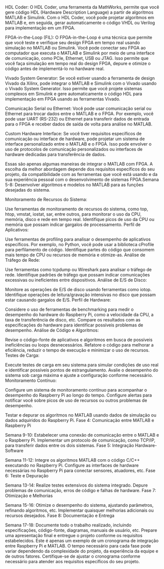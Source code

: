 HDL Coder: O HDL Coder, uma ferramenta da MathWorks, permite que você gere código HDL (Hardware Description Language) a partir de algoritmos MATLAB e Simulink. Com o HDL Coder, você pode projetar algoritmos em MATLAB e, em seguida, gerar automaticamente o código VHDL ou Verilog para implementação em um FPGA.

FPGA-in-the-Loop (FIL): O FPGA-in-the-Loop é uma técnica que permite que você teste e verifique seu design FPGA em tempo real usando simulação no MATLAB ou Simulink. Você pode conectar seu FPGA ao computador que executa o MATLAB e Simulink por meio de uma interface de comunicação, como PCIe, Ethernet, USB ou JTAG. Isso permite que você faça simulação em tempo real do design FPGA, depure e otimize o código antes de implementá-lo no hardware real.

Vivado System Generator: Se você estiver usando a ferramenta de design Vivado da Xilinx, pode integrar o MATLAB e Simulink com o Vivado usando o Vivado System Generator. Isso permite que você projete sistemas complexos em Simulink e gere automaticamente o código HDL para implementação em FPGA usando as ferramentas Vivado.

Comunicação Serial ou Ethernet: Você pode usar comunicação serial ou Ethernet para trocar dados entre o MATLAB e o FPGA. Por exemplo, você pode usar UART (RS-232) ou Ethernet para transferir dados de entrada para o FPGA e receber dados de saída de volta para análise no MATLAB.

Custom Hardware Interface: Se você tiver requisitos específicos de comunicação ou interface de hardware, pode projetar um sistema de interface personalizado entre o MATLAB e o FPGA. Isso pode envolver o uso de protocolos de comunicação personalizados ou interfaces de hardware dedicadas para transferência de dados.

Essas são apenas algumas maneiras de integrar o MATLAB com FPGA. A escolha da melhor abordagem depende dos requisitos específicos do seu projeto, da compatibilidade com as ferramentas que você está usando e da sua experiência pessoal com o desenvolvimento de sistemas FPGA.Semana 5-8:
Desenvolver algoritmos e modelos no MATLAB para as funções desejadas do sistema.

Monitoramento de Recursos do Sistema:

Use ferramentas de monitoramento de recursos do sistema, como top, htop, vmstat, iostat, sar, entre outros, para monitorar o uso da CPU, memória, disco e rede em tempo real.
Identifique picos de uso da CPU ou memória que possam indicar gargalos de processamento.
Perfil de Aplicativos:

Use ferramentas de profiling para analisar o desempenho de aplicativos específicos. Por exemplo, no Python, você pode usar a biblioteca cProfile para perfilamento de código.
Identifique partes do código que consomem mais tempo de CPU ou recursos de memória e otimize-as.
Análise de Tráfego de Rede:

Use ferramentas como tcpdump ou Wireshark para analisar o tráfego de rede.
Identifique padrões de tráfego que possam indicar comunicações excessivas ou ineficientes entre dispositivos.
Análise de E/S de Disco:

Monitore as operações de E/S de disco usando ferramentas como iotop.
Identifique operações de leitura/gravação intensivas no disco que possam estar causando gargalos de E/S.
Perfil de Hardware:

Considere o uso de ferramentas de benchmarking para medir o desempenho do hardware do Raspberry Pi, como a velocidade da CPU, a taxa de transferência de disco, etc.
Compare os resultados com as especificações do hardware para identificar possíveis problemas de desempenho.
Análise de Código e Algoritmos:

Revise o código-fonte de aplicativos e algoritmos em busca de possíveis ineficiências ou loops desnecessários.
Refatore o código para melhorar a eficiência, reduzir o tempo de execução e minimizar o uso de recursos.
Testes de Carga:

Execute testes de carga em seu sistema para simular condições de uso real e identificar possíveis pontos de estrangulamento.
Avalie o desempenho do sistema sob carga máxima e ajuste a configuração conforme necessário.
Monitoramento Contínuo:

Configure um sistema de monitoramento contínuo para acompanhar o desempenho do Raspberry Pi ao longo do tempo.
Configure alertas para notificar você sobre picos de uso de recursos ou outros problemas de desempenho.

Testar e depurar os algoritmos no MATLAB usando dados de simulação ou dados adquiridos do Raspberry Pi.
Fase 4: Comunicação entre MATLAB e Raspberry Pi

Semana 9-10:
Estabelecer uma conexão de comunicação entre o MATLAB e o Raspberry Pi.
Implementar um protocolo de comunicação, como TCP/IP, para transferir dados entre os dois sistemas.
Fase 5: Integração Hardware-Software

Semana 11-12:
Integre os algoritmos MATLAB com o código C/C++ executando no Raspberry Pi.
Configure as interfaces de hardware necessárias no Raspberry Pi para conectar sensores, atuadores, etc.
Fase 6: Teste e Depuração

Semana 13-14:
Realize testes extensivos do sistema integrado.
Depure problemas de comunicação, erros de código e falhas de hardware.
Fase 7: Otimização e Melhorias

Semana 15-16:
Otimize o desempenho do sistema, ajustando parâmetros, refinando algoritmos, etc.
Implementar quaisquer melhorias adicionais ou recursos desejados.
Fase 8: Documentação e Entrega

Semana 17-18:
Documente todo o trabalho realizado, incluindo especificações, código-fonte, diagramas, manuais de usuário, etc.
Prepare uma apresentação final e entregue o projeto conforme os requisitos estabelecidos.
Este é apenas um exemplo de um cronograma de integração entre Raspberry Pi e MATLAB. O tempo necessário para cada fase pode variar dependendo da complexidade do projeto, da experiência da equipe e de outros fatores. Certifique-se de ajustar o cronograma conforme necessário para atender aos requisitos específicos do seu projeto.
